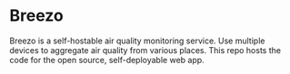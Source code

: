 # Breezo

Breezo is a self-hostable air quality monitoring service. Use multiple devices to aggregate air quality from various places. This repo hosts the code for the open source, self-deployable web app.
